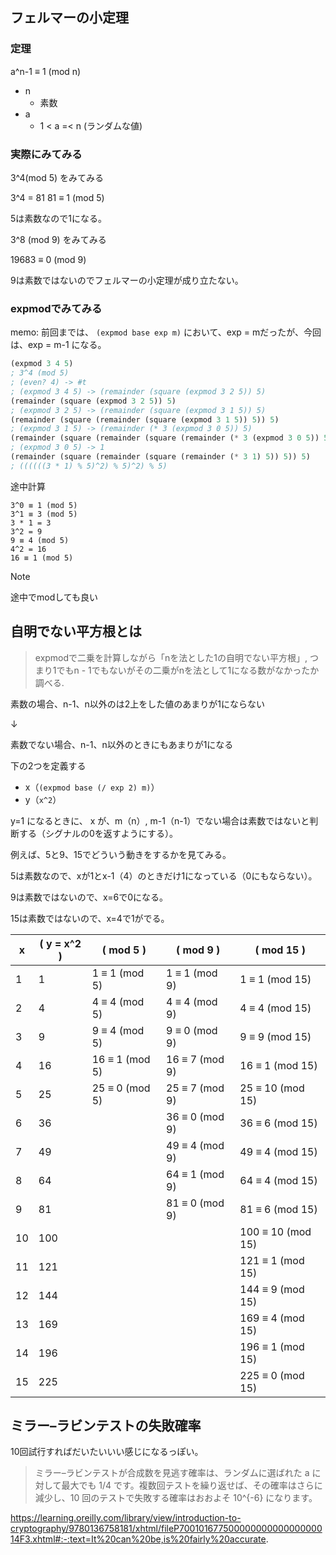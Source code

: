## フェルマーの小定理

### 定理

a^n-1 ≡ 1 (mod n)

- n
  - 素数
- a
  - 1 < a =< n (ランダムな値)

### 実際にみてみる

3^4(mod 5) をみてみる

3^4 = 81
81 ≡ 1 (mod 5)

5は素数なので1になる。


3^8 (mod 9) をみてみる

19683 ≡ 0 (mod 9)

9は素数ではないのでフェルマーの小定理が成り立たない。

### expmodでみてみる

memo: 前回までは、 `(expmod base exp m)` において、exp = mだったが、今回は、exp = m-1 になる。

```lisp
(expmod 3 4 5)
; 3^4 (mod 5)
; (even? 4) -> #t
; (expmod 3 4 5) -> (remainder (square (expmod 3 2 5)) 5)
(remainder (square (expmod 3 2 5)) 5)
; (expmod 3 2 5) -> (remainder (square (expmod 3 1 5)) 5)
(remainder (square (remainder (square (expmod 3 1 5)) 5)) 5)
; (expmod 3 1 5) -> (remainder (* 3 (expmod 3 0 5)) 5)
(remainder (square (remainder (square (remainder (* 3 (expmod 3 0 5)) 5)) 5)) 5)
; (expmod 3 0 5) -> 1
(remainder (square (remainder (square (remainder (* 3 1) 5)) 5)) 5)
; ((((((3 * 1) % 5)^2) % 5)^2) % 5)
```

途中計算

```
3^0 ≡ 1 (mod 5)
3^1 ≡ 3 (mod 5)
3 * 1 = 3
3^2 = 9
9 ≡ 4 (mod 5)
4^2 = 16
16 ≡ 1 (mod 5)
```

> [!note]
> 途中でmodしても良い

## 自明でない平方根とは

> expmodで二乗を計算しながら「nを法とした1の自明でない平方根」, つまり1でもn - 1でもないがその二乗がnを法として1になる数がなかったか調べる.

素数の場合、n-1、n以外のは2上をした値のあまりが1にならない

↓

素数でない場合、n-1、n以外のときにもあまりが1になる

下の2つを定義する

- x（`(expmod base (/ exp 2) m)`）
- y（`x^2`）

y=1 になるときに、 x が、m（n）, m-1（n-1）でない場合は素数ではないと判断する（シグナルの0を返すようにする）。

例えば、5と9、15でどういう動きをするかを見てみる。

5は素数なので、xが1とx-1（4）のときだけ1になっている（0にもならない）。

9は素数ではないので、x=6で0になる。

15は素数ではないので、x=4で1がでる。

| x  | \( y = x^2 \) | \( mod 5 \) | \( mod 9 \) | \( mod 15 \) |
|----|---------------|------------------------|------------------------|------------------------|
| 1  | 1             | 1 ≡ 1 (mod 5)         | 1 ≡ 1 (mod 9)         | 1 ≡ 1 (mod 15)         |
| 2  | 4             | 4 ≡ 4 (mod 5)         | 4 ≡ 4 (mod 9)         | 4 ≡ 4 (mod 15)         |
| 3  | 9             | 9 ≡ 4 (mod 5)         | 9 ≡ 0 (mod 9)         | 9 ≡ 9 (mod 15)         |
| 4  | 16            | 16 ≡ 1 (mod 5)        | 16 ≡ 7 (mod 9)        | 16 ≡ 1 (mod 15)        |
| 5  | 25            | 25 ≡ 0 (mod 5)        | 25 ≡ 7 (mod 9)        | 25 ≡ 10 (mod 15)       |
| 6  | 36            |                        | 36 ≡ 0 (mod 9)        | 36 ≡ 6 (mod 15)        |
| 7  | 49            |                        | 49 ≡ 4 (mod 9)        | 49 ≡ 4 (mod 15)        |
| 8  | 64            |                        | 64 ≡ 1 (mod 9)        | 64 ≡ 4 (mod 15)        |
| 9  | 81            |                        | 81 ≡ 0 (mod 9)        | 81 ≡ 6 (mod 15)        |
| 10 | 100           |                        |                         | 100 ≡ 10 (mod 15)      |
| 11 | 121           |                        |                         | 121 ≡ 1 (mod 15)       |
| 12 | 144           |                        |                         | 144 ≡ 9 (mod 15)       |
| 13 | 169           |                        |                         | 169 ≡ 4 (mod 15)       |
| 14 | 196           |                        |                         | 196 ≡ 1 (mod 15)       |
| 15 | 225           |                        |                         | 225 ≡ 0 (mod 15)       |

## ミラー–ラビンテストの失敗確率

10回試行すればだいたいいい感じになるっぽい。

> ミラー–ラビンテストが合成数を見逃す確率は、ランダムに選ばれた  a  に対して最大でも  1/4  です。複数回テストを繰り返せば、その確率はさらに減少し、10 回のテストで失敗する確率はおおよそ  10^{-6}  になります。

https://learning.oreilly.com/library/view/introduction-to-cryptography/9780136758181/xhtml/fileP70010167750000000000000000014F3.xhtml#:-:text=It%20can%20be,is%20fairly%20accurate.
